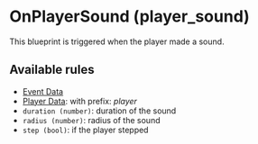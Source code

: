 # OnPlayerSound (player_sound)

This blueprint is triggered when the player made a sound.

## Available rules

- [Event Data](../rules/GlobalEventData.md)
- [Player Data](../rules/GlobalPlayerData.md): with prefix: *player*
- `duration (number)`: duration of the sound
- `radius (number)`: radius of the sound
- `step (bool)`: if the player stepped
